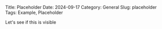 Title: Placeholder
Date: 2024-09-17
Category: General
Slug: placeholder
Tags: Example, Placeholder

Let's see if this is visible